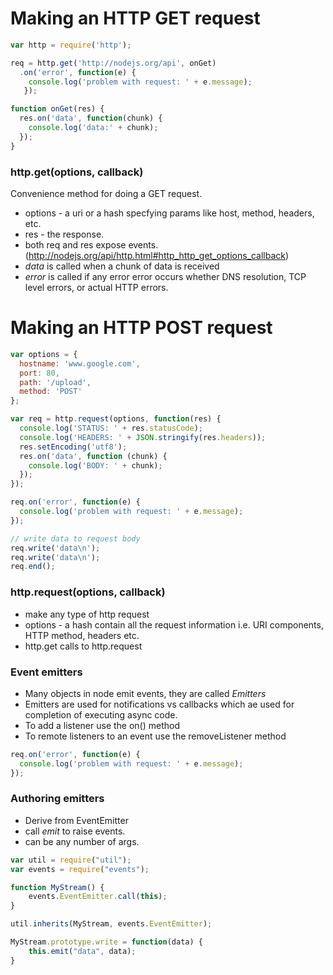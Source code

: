 # Making an HTTP GET request

```javascript
var http = require('http');

req = http.get('http://nodejs.org/api', onGet)
  .on('error', function(e) {
    console.log('problem with request: ' + e.message);
   });

function onGet(res) {
  res.on('data', function(chunk) {
    console.log('data:' + chunk);
  });
}
```

### http.get(options, callback)
Convenience method for doing a GET request.

* options - a uri or a hash specfying params like host, method, headers, etc.
* res - the response. 
* both req and res expose events. (http://nodejs.org/api/http.html#http_http_get_options_callback)
* _data_ is called when a chunk of data is received
* _error_ is called if any error error occurs whether DNS resolution, TCP level errors, or actual HTTP errors.

# Making an HTTP POST request

```javascript
var options = {
  hostname: 'www.google.com',
  port: 80,
  path: '/upload',
  method: 'POST'
};

var req = http.request(options, function(res) {
  console.log('STATUS: ' + res.statusCode);
  console.log('HEADERS: ' + JSON.stringify(res.headers));
  res.setEncoding('utf8');
  res.on('data', function (chunk) {
    console.log('BODY: ' + chunk);
  });
});

req.on('error', function(e) {
  console.log('problem with request: ' + e.message);
});

// write data to request body
req.write('data\n');
req.write('data\n');
req.end();
```

### http.request(options, callback)
* make any type of http request
* options - a hash contain all the request information i.e. URI components, HTTP method, headers etc.
* http.get calls to http.request


### Event emitters

* Many objects in node emit events, they are called _Emitters_
* Emitters are used for notifications vs callbacks which ae used for completion of executing async code.
* To add a listener use the on() method
* To remote listeners to an event use the removeListener method 

```javascript
req.on('error', function(e) {
  console.log('problem with request: ' + e.message);
});
```
### Authoring emitters

* Derive from EventEmitter
* call _emit_ to raise events.
* can be any number of args.

```javascript
var util = require("util");
var events = require("events");

function MyStream() {
    events.EventEmitter.call(this);
}

util.inherits(MyStream, events.EventEmitter);

MyStream.prototype.write = function(data) {
    this.emit("data", data);
}
```


